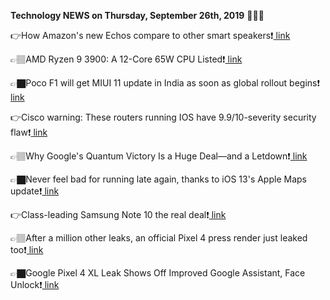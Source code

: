 <b>Technology NEWS on Thursday, September 26th, 2019</b> 📡📡📡 

👉How Amazon's new Echos compare to other smart speakers❗️<a href='https://www.google.com/url?rct=j&sa=t&url=https://www.theverge.com/2019/9/26/20882483/amazon-echo-studio-apple-homepod-google-home-max-sonos-move-specs-price-comparison&ct=ga&cd=CAIyGmVjZmViYzNiZjFkNzQyNDM6Y29tOmVuOlVT&usg=AFQjCNG0IAtPm-nc-kUIEcplAj3pDCNH_w'> link</a>

👉🏽AMD Ryzen 9 3900: A 12-Core 65W CPU Listed❗️<a href='https://www.google.com/url?rct=j&sa=t&url=https://www.anandtech.com/show/14912/amds-ryzen-9-3900-a-12core-65w-cpu-listed-by-motherboard-maker&ct=ga&cd=CAIyGmVjZmViYzNiZjFkNzQyNDM6Y29tOmVuOlVT&usg=AFQjCNFe32WL3zObI-ck41UemiBulpBbRg'> link</a>

👉🏿Poco F1 will get MIUI 11 update in India as soon as global rollout begins❗️<a href='https://www.google.com/url?rct=j&sa=t&url=https://www.indiatoday.in/technology/android-os/story/poco-f1-will-get-upgrade-to-miui-11-in-india-as-soon-as-global-rollout-begins-1603573-2019-09-26&ct=ga&cd=CAIyGmVjZmViYzNiZjFkNzQyNDM6Y29tOmVuOlVT&usg=AFQjCNFsczCWc0VSx8OOyyPTJ6TweucYHw'> link</a>

👉Cisco warning: These routers running IOS have 9.9/10-severity security flaw❗️<a href='https://www.google.com/url?rct=j&sa=t&url=https://www.zdnet.com/article/cisco-warning-these-routers-running-ios-have-9-910-severity-security-flaw/&ct=ga&cd=CAIyGmVjZmViYzNiZjFkNzQyNDM6Y29tOmVuOlVT&usg=AFQjCNF23okdW_ROymfpFAK1J1voU69GBQ'> link</a>

👉🏽Why Google's Quantum Victory Is a Huge Deal—and a Letdown❗️<a href='https://www.google.com/url?rct=j&sa=t&url=https://www.wired.com/story/why-googles-quantum-computing-victory-is-a-huge-deal-and-a-letdown/&ct=ga&cd=CAIyGmVjZmViYzNiZjFkNzQyNDM6Y29tOmVuOlVT&usg=AFQjCNGOrrXgTPye7gda1CZXE-fzVeM7WA'> link</a>

👉🏿Never feel bad for running late again, thanks to iOS 13's Apple Maps update❗️<a href='https://www.google.com/url?rct=j&sa=t&url=https://www.cnet.com/how-to/never-feel-bad-for-running-late-again-thanks-to-ios-13s-apple-maps-update/&ct=ga&cd=CAIyGmVjZmViYzNiZjFkNzQyNDM6Y29tOmVuOlVT&usg=AFQjCNGVuBp_9D04O018UQaDxsZqmHyfNQ'> link</a>

👉Class-leading Samsung Note 10 the real deal❗️<a href='https://www.google.com/url?rct=j&sa=t&url=https://www.irishexaminer.com/breakingnews/technow/class-leading-samsung-note-10-the-real-deal-953196.html&ct=ga&cd=CAIyGmVjZmViYzNiZjFkNzQyNDM6Y29tOmVuOlVT&usg=AFQjCNGavtOEeO56i8L7Xowv_hTks_8Sjg'> link</a>

👉🏽After a million other leaks, an official Pixel 4 press render just leaked too❗️<a href='https://www.google.com/url?rct=j&sa=t&url=https://bgr.com/2019/09/26/pixel-4-release-date-close-press-renders-leak-confirms-white-color/&ct=ga&cd=CAIyGmVjZmViYzNiZjFkNzQyNDM6Y29tOmVuOlVT&usg=AFQjCNEA9z-yyiqTlrL9ZVfF21odcxC27w'> link</a>

👉🏿Google Pixel 4 XL Leak Shows Off Improved Google Assistant, Face Unlock❗️<a href='https://www.google.com/url?rct=j&sa=t&url=https://gadgets.ndtv.com/mobiles/news/pixel-4-xl-google-hand-on-assistant-face-unlock-october-15-launch-2107681&ct=ga&cd=CAIyGmVjZmViYzNiZjFkNzQyNDM6Y29tOmVuOlVT&usg=AFQjCNFASPnxxEFJWcvRh_WpqLYyPo2kKg'> link</a>

